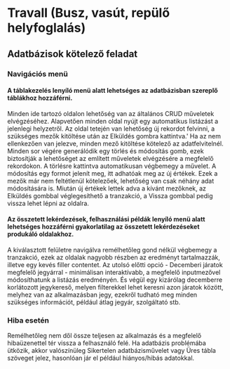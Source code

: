 # Travall (Busz, vasút, repülő helyfoglalás)

## Adatbázisok kötelező feladat

### Navigációs menü

#### A táblakezelés lenyíló menü alatt lehetséges az adatbázisban szereplő táblákhoz hozzáférni.

Minden ide tartozó oldalon lehetőség van az általános CRUD műveletek elvégzéséhez.
Alapvetően minden oldal nyújt egy automatikus listázást a jelenlegi helyzetről. Az oldal tetején van lehetőség új rekordot felvinni,
a szükséges mezők kitöltése után az Elküldés gombra kattintva.' Ha az nem ellenkezően van jelezve, minden mező kitöltése kötelező az
adatfelvitelnél. Minden sor végére generálódik egy törlés és módosítás gomb, ezek biztosítják a lehetőséget az említett műveletek
elvégzésére a megfelelő rekordokon. A törlésre kattintva automatikusan végbemegy a művelet. A módosítás egy formot jelenít meg,
itt adhatóak meg az új értékek. Ezek a mezők már nem feltétlenül kötelezőek, lehetőség van csak néhány adat módosítására is.
Miután új értékek lettek adva a kívánt mezőknek, az Elküldés gombbal véglegesíthető a tranzakció, a Vissza gombbal pedig
vissza lehet lépni az oldalra.

#### Az összetett lekérdezések, felhasználási példák lenyíló menü alatt lehetséges hozzáférni gyakorlatilag az összetett lekérdezéseket produkáló oldalakhoz.

A kiválasztott felületre navigálva remélhetőleg gond nélkül végbemegy a tranzakció, ezek az oldalak nagyobb részben az eredményt tartalmazzák, illetve egy kevés filler contentet.
Az utolsó előtti opció - Decemberi járatok megfelelő jegyárral - minimálisan interaktívabb, a megfelelő inputmezővel módosíthatunk a listázás eredményén.
És végül egy kizárólag decemberre korlátozott jegykereső, melyen filterekkel lehet keresni azon járatok között, melyhez van az alkalmazásban jegy, ezekről tudható meg minden szükséges információt, például átlag jegyár, szolgáltató stb.

### Hiba esetén

Remélhetőleg nem dől össze teljesen az alkalmazás és a megfelelő hibaüzenettel tér vissza a felhasználó felé.
Ha adatbázis problémába ütközik, akkor valószínüleg Sikertelen adatbázisművelet vagy Üres tábla szöveget jelez, hasonlóan jár el például hiányos/hibás adatokkal.
